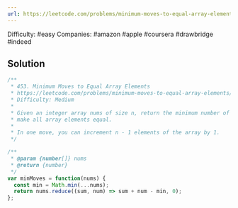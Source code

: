 ```yaml
---
url: https://leetcode.com/problems/minimum-moves-to-equal-array-elements
---
```


Difficulty: #easy
Companies: #amazon #apple #coursera #drawbridge #indeed

## Solution

```javascript
/**
 * 453. Minimum Moves to Equal Array Elements
 * https://leetcode.com/problems/minimum-moves-to-equal-array-elements/
 * Difficulty: Medium
 *
 * Given an integer array nums of size n, return the minimum number of moves required to
 * make all array elements equal.
 *
 * In one move, you can increment n - 1 elements of the array by 1.
 */

/**
 * @param {number[]} nums
 * @return {number}
 */
var minMoves = function(nums) {
  const min = Math.min(...nums);
  return nums.reduce((sum, num) => sum + num - min, 0);
};

```
